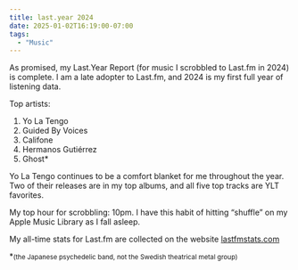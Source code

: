 ```yaml
---
title: last.year 2024
date: 2025-01-02T16:19:00-07:00
tags:
  - "Music"
---
```


As promised, my Last.Year Report (for music I scrobbled to Last.fm in 2024) is complete. I am a late adopter to Last.fm, and 2024 is my first full year of listening data.

Top artists:

1. Yo La Tengo
2. Guided By Voices
3. Califone
4. Hermanos Gutiérrez
5. Ghost*

Yo La Tengo continues to be a comfort blanket for me throughout the year. Two of their releases are in my top albums, and all five top tracks are YLT favorites.

My top hour for scrobbling: 10pm. I have this habit of hitting “shuffle” on my Apple Music Library as I fall asleep.

My all-time stats for Last.fm are collected on the website [lastfmstats.com](https://lastfmstats.com/user/nsmsn/dataset)

*<small>(the Japanese psychedelic band, not the Swedish theatrical metal group)</small>